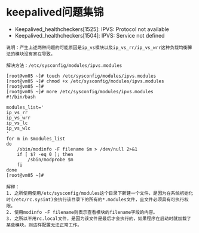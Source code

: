 # keepalived问题集锦
* Keepalived_healthcheckers[1525]: IPVS: Protocol not available
* Keepalived_healthcheckers[1504]: IPVS: Service not defined
```
说明：产生上述两种问题的可能原因是ip_vs模块以及ip_vs_rr/ip_vs_wrr这种负载均衡算法的模块没有家在导致。

解决方法：/etc/sysconfig/modules/ipvs.modules

[root@vm05 ~]# touch /etc/sysconfig/modules/ipvs.modules
[root@vm05 ~]# chmod +x /etc/sysconfig/modules/ipvs.modules
[root@vm05 ~]#
[root@vm05 ~]# more /etc/sysconfig/modules/ipvs.modules
#!/bin/bash

modules_list='
ip_vs_rr
ip_vs_wrr
ip_vs_lc
ip_vs_wlc
'
for m in $modules_list
do
    /sbin/modinfo -F filename $m > /dev/null 2>&1
    if [ $? -eq 0 ]; then
        /sbin/modprobe $m
    fi
done
[root@vm05 ~]#

解释：
1. 之所使用使用/etc/sysconfig/modules这个目录下新建一个文件，是因为在系统初始化时(/etc/rc.sysint)会执行该目录下的所有的*.modules文件，且文件必须具有可执行权限。
2. 使用modinfo -F filename则表示查看模块的filename字段的内容。
3. 之所以不用rc.local文件，是因为该文件是最后才会执行的，如果程序在启动时就加载了某些模块，则这样配置无法正常工作。
```
